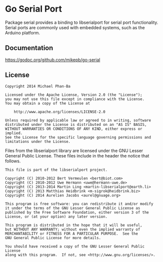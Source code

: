 # Go Serial Port

Package serial provides a binding to libserialport for serial port
functionality. Serial ports are commonly used with embedded systems,
such as the Arduino platform.


## Documentation

https://godoc.org/github.com/mikepb/go-serial


## License

    Copyright 2014 Michael Phan-Ba

    Licensed under the Apache License, Version 2.0 (the "License");
    you may not use this file except in compliance with the License.
    You may obtain a copy of the License at

        http://www.apache.org/licenses/LICENSE-2.0

    Unless required by applicable law or agreed to in writing, software
    distributed under the License is distributed on an "AS IS" BASIS,
    WITHOUT WARRANTIES OR CONDITIONS OF ANY KIND, either express or implied.
    See the License for the specific language governing permissions and
    limitations under the License.

Files from the libserialport library are licensed under the GNU Lesser General
Public License. These files include in the header the notice that follows.

    This file is part of the libserialport project.

    Copyright (C) 2010-2012 Bert Vermeulen <bert@biot.com>
    Copyright (C) 2010-2012 Uwe Hermann <uwe@hermann-uwe.de>
    Copyright (C) 2013-2014 Martin Ling <martin-libserialport@earth.li>
    Copyright (C) 2013 Matthias Heidbrink <m-sigrok@heidbrink.biz>
    Copyright (C) 2014 Aurelien Jacobs <aurel@gnuage.org>

    This program is free software: you can redistribute it and/or modify
    it under the terms of the GNU Lesser General Public License as
    published by the Free Software Foundation, either version 3 of the
    License, or (at your option) any later version.

    This program is distributed in the hope that it will be useful,
    but WITHOUT ANY WARRANTY; without even the implied warranty of
    MERCHANTABILITY or FITNESS FOR A PARTICULAR PURPOSE.  See the
    GNU General Public License for more details.

    You should have received a copy of the GNU Lesser General Public License
    along with this program.  If not, see <http://www.gnu.org/licenses/>.

